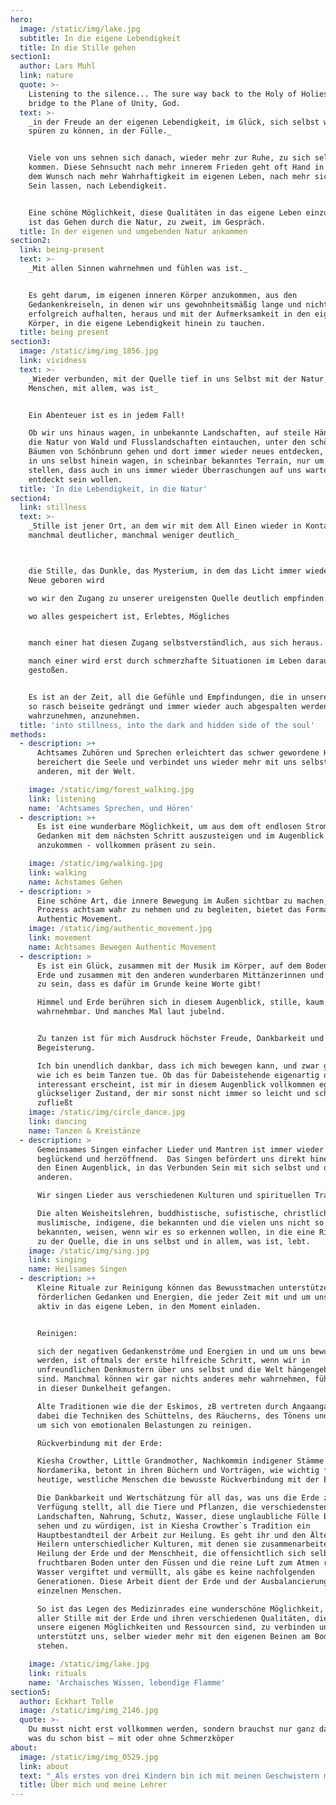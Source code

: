 ```yaml
---
hero:
  image: /static/img/lake.jpg
  subtitle: In die eigene Lebendigkeit
  title: In die Stille gehen
section1:
  author: Lars Muhl
  link: nature
  quote: >-
    Listening to the silence... The sure way back to the Holy of Holies, the
    bridge to the Plane of Unity, God.
  text: >-
    _in der Freude an der eigenen Lebendigkeit, im Glück, sich selbst wieder
    spüren zu können, in der Fülle._


    Viele von uns sehnen sich danach, wieder mehr zur Ruhe, zu sich selbst zu
    kommen. Diese Sehnsucht nach mehr innerem Frieden geht oft Hand in Hand mit
    dem Wunsch nach mehr Wahrhaftigkeit im eigenen Leben, nach mehr sich Selbst
    Sein lassen, nach Lebendigkeit.


    Eine schöne Möglichkeit, diese Qualitäten in das eigene Leben einzuladen,
    ist das Gehen durch die Natur, zu zweit, im Gespräch.
  title: In der eigenen und umgebenden Natur ankommen
section2:
  link: being-present
  text: >-
    _Mit allen Sinnen wahrnehmen und fühlen was ist._


    Es geht darum, im eigenen inneren Körper anzukommen, aus den
    Gedankenkreiseln, in denen wir uns gewohnheitsmäßig lange und nicht immer
    erfolgreich aufhalten, heraus und mit der Aufmerksamkeit in den eigenen
    Körper, in die eigene Lebendigkeit hinein zu tauchen.
  title: being present
section3:
  image: /static/img/img_1856.jpg
  link: vividness
  text: >-
    _Wieder verbunden, mit der Quelle tief in uns Selbst mit der Natur, mit den
    Menschen, mit allem, was ist_


    Ein Abenteuer ist es in jedem Fall!

    Ob wir uns hinaus wagen, in unbekannte Landschaften, auf steile Hänge, in
    die Natur von Wald und Flusslandschaften eintauchen, unter den schönen alten
    Bäumen von Schönbrunn gehen und dort immer wieder neues entdecken, oder uns
    in uns selbst hinein wagen, in scheinbar bekanntes Terrain, nur um fest zu
    stellen, dass auch in uns immer wieder Überraschungen auf uns warten,
    entdeckt sein wollen.
  title: 'In die Lebendigkeit, in die Natur'
section4:
  link: stillness
  text: >-
    _Stille ist jener Ort, an dem wir mit dem All Einen wieder in Kontakt kommen
    manchmal deutlicher, manchmal weniger deutlich_



    die Stille, das Dunkle, das Mysterium, in dem das Licht immer wieder aufs
    Neue geboren wird

    wo wir den Zugang zu unserer ureigensten Quelle deutlich empfinden

    wo alles gespeichert ist, Erlebtes, Mögliches


    manch einer hat diesen Zugang selbstverständlich, aus sich heraus.

    manch einer wird erst durch schmerzhafte Situationen im Leben darauf
    gestoßen.


    Es ist an der Zeit, all die Gefühle und Empfindungen, die in unserer Kultur
    so rasch beiseite gedrängt und immer wieder auch abgespalten werden,
    wahrzunehmen, anzunehmen.
  title: 'into stillness, into the dark and hidden side of the soul'
methods:
  - description: >+
      Achtsames Zuhören und Sprechen erleichtert das schwer gewordene Herz,
      bereichert die Seele und verbindet uns wieder mehr mit uns selbst, mit den
      anderen, mit der Welt.

    image: /static/img/forest_walking.jpg
    link: listening
    name: 'Achtsames Sprechen, und Hören'
  - description: >+
      Es ist eine wunderbare Möglichkeit, um aus dem oft endlosen Strom der
      Gedanken mit dem nächsten Schritt auszusteigen und im Augenblick
      anzukommen - vollkommen präsent zu sein.

    image: /static/img/walking.jpg
    link: walking
    name: Achstames Gehen
  - description: >
      Eine schöne Art, die innere Bewegung im Außen sichtbar zu machen, diesen
      Prozess achtsam wahr zu nehmen und zu begleiten, bietet das Format von
      Authentic Movement.
    image: /static/img/authentic_movement.jpg
    link: movement
    name: Achtsames Bewegen Authentic Movement
  - description: >
      Es ist ein Glück, zusammen mit der Musik im Körper, auf dem Boden dieser
      Erde und zusammen mit den anderen wunderbaren Mittänzerinnen und Tänzern
      zu sein, dass es dafür im Grunde keine Worte gibt!

      Himmel und Erde berühren sich in diesem Augenblick, stille, kaum
      wahrnehmbar. Und manches Mal laut jubelnd.


      Zu tanzen ist für mich Ausdruck höchster Freude, Dankbarkeit und
      Begeisterung.

      Ich bin unendlich dankbar, dass ich mich bewegen kann, und zwar genauso,
      wie ich es beim Tanzen tue. Ob das für Dabeistehende eigenartig oder
      interessant erscheint, ist mir in diesem Augenblick vollkommen egal – ein
      glückseliger Zustand, der mir sonst nicht immer so leicht und schnell
      zufließt
    image: /static/img/circle_dance.jpg
    link: dancing
    name: Tanzen & Kreistänze
  - description: >
      Gemeinsames Singen einfacher Lieder und Mantren ist immer wieder
      beglückend und herzöffnend.  Das Singen befördert uns direkt hinein – in
      den Einen Augenblick, in das Verbunden Sein mit sich selbst und den
      anderen.

      Wir singen Lieder aus verschiedenen Kulturen und spirituellen Traditionen.

      Die alten Weisheitslehren, buddhistische, sufistische, christliche,
      muslimische, indigene, die bekannten und die vielen uns nicht so
      bekannten, weisen, wenn wir es so erkennen wollen, in die eine Richtung,
      zu der Quelle, die in uns selbst und in allem, was ist, lebt.
    image: /static/img/sing.jpg
    link: singing
    name: Heilsames Singen
  - description: >+
      Kleine Rituale zur Reinigung können das Bewusstmachen unterstützen und die
      förderlichen Gedanken und Energien, die jeder Zeit mit und um uns sind,
      aktiv in das eigene Leben, in den Moment einladen.


      Reinigen:

      sich der negativen Gedankenströme und Energien in und um uns bewusst zu
      werden, ist oftmals der erste hilfreiche Schritt, wenn wir in
      unfreundlichen Denkmustern über uns selbst und die Welt hängengeblieben
      sind. Manchmal können wir gar nichts anderes mehr wahrnehmen, fühlen uns
      in dieser Dunkelheit gefangen.

      Alte Traditionen wie die der Eskimos, zB vertreten durch Angaangaq, nutzen
      dabei die Techniken des Schüttelns, des Räucherns, des Tönens und Singens,
      um sich von emotionalen Belastungen zu reinigen.

      Rückverbindung mit der Erde:

      Kiesha Crowther, Little Grandmother, Nachkommin indigener Stämme in
      Nordamerika, betont in ihren Büchern und Vorträgen, wie wichtig für uns
      heutige, westliche Menschen die bewusste Rückverbindung mit der Erde ist.

      Die Dankbarkeit und Wertschätzung für all das, was uns die Erde zur
      Verfügung stellt, all die Tiere und Pflanzen, die verschiedensten
      Landschaften, Nahrung, Schutz, Wasser, diese unglaubliche Fülle bewusst zu
      sehen und zu würdigen, ist in Kiesha Crowther`s Tradition ein
      Hauptbestandteil der Arbeit zur Heilung. Es geht ihr und den Ältesten und
      Heilern unterschiedlicher Kulturen, mit denen sie zusammenarbeitet, um die
      Heilung der Erde und der Menschheit, die offensichtlich sich selbst den
      fruchtbaren Boden unter den Füssen und die reine Luft zum Atmen raubt, die
      Wasser vergiftet und vermüllt, als gäbe es keine nachfolgenden
      Generationen. Diese Arbeit dient der Erde und der Ausbalancierung des
      einzelnen Menschen.

      So ist das Legen des Medizinrades eine wunderschöne Möglichkeit, sich in
      aller Stille mit der Erde und ihren verschiedenen Qualitäten, die ja auch
      unsere eigenen Möglichkeiten und Ressourcen sind, zu verbinden und
      unterstützt uns, selber wieder mehr mit den eigenen Beinen am Boden zu
      stehen.

    image: /static/img/lake.jpg
    link: rituals
    name: 'Archaisches Wissen, lebendige Flamme'
section5:
  author: Eckhart Tolle
  image: /static/img/img_2146.jpg
  quote: >-
    Du musst nicht erst vollkommen werden, sondern brauchst nur ganz das sein,
    was du schon bist – mit oder ohne Schmerzköper
about:
  image: /static/img/img_0529.jpg
  link: about
  text: "_Als erstes von drei Kindern bin ich mit meinen Geschwistern mitten in Wien aufgewachsen_. \n\nSo dominierend die Stadt mit ihren hohen Häusern, engen Gassen und vielen Autos auch war, so stark war die schon bald bewusst wahrgenommene Freude am Licht der Sonne, am Himmel selbst, an den Bäumen und Büschen, an Singvögeln und frei lebenden Tieren, wo immer ich sie erleben konnte.\n\nDieses große Glück, Natur und ihre Schönheit zu erleben, hat einen tiefen Eindruck hinterlassen.\nDankbarkeit für die Schöpfung selbst und dafür, selbst Teil der Schöpfung zu sein, begleitet mich Tag für Tag.\nDie Dankbarkeit und die Freude an der Schönheit zu teilen, ist die treibende Kraft in meinem Tun und Sein.\n\nDie Werkzeuge und Formen dafür sind vielfältig.                                       (mehr2…)\r\n\nIch studierte Pädagogik und Sonder-Heilpädagogik an der Uni Wien bei inspirierenden Menschen wie Dr. Kos Robes und Emma Plank, die das Feuer der Liebe zu ihren Mitmenschen in sich trugen und denen es ein Anliegen war, diesen Funken an ihre Studenten weiter zu geben.\r\n\nIch arbeitete mit wunderbaren alten Menschen und ihren Geschichten, mit Kindern und Jugendlichen. Dabei wurde oft gezeichnet, gemalt, vorgelesen, getanzt, musiziert, in die Natur gegangen, geweint und gelacht.\r\n\nIch machte Erfahrungen mit tiergestützter Therapie, arbeitete mit einer Kunsttherapeutin an der Uni München.\r\n\nZusammen mit Kolleginnen bauten wir eine therapeutische Waldgruppe in der Lobau auf. Die Inspiration dazu kommt über die Freundin und Mentorin Moni  Hepp Hoppenthaler,  Gründerin und Leiterin des ersten Waldkindergartens in Bayern. \r\n\nBeim Familienaufstellen mit Ute Hargassner und Ilse Flick Aigner, die beide das alte Wissen aus traditionsreichen, mündlichen Kulturen wertschätzen und in ihre Arbeit mit einbeziehen, kann ich bis heute lernen.\r\n\nBei Hannah Folberth erfuhr ich von der wunderbar heilsamen Wirkung von Authentic movement und von der tiefen Kraft, die den alten, traditionellen Kreistänzen innewohnt.\r\n\nSaki Lee ist eine wundervoll inspirierende Frau, die die Weisheitslehren der Sufistischen Tradition auf wunderbare Weise lebt, still, unaufgeregt und tief leuchtend. In ihrer sanften Gegenwart öffnen sich Herzen wie Blüten, die sich der Sonne entgegen strecken.\r\n\nLars Muhl ist ein aktueller Vertreter der christlichen Mystik.\r\n\nEr zeigt in seinen Büchern und Seminaren eine sehr persönliche Vision von Jesus Christus, eine, die mit der offiziellen Organisation Kirche nicht allzu viel gemeinsam hat. Es ist eine Vision, die die menschliche, sich entwickelnde Seite ebenso sieht und würdigt wie die göttliche. Eine Vision, die männliche und weibliche Göttlichkeit in jedem Mann und jeder Frau anerkennt.\r\n\nDas ist sehr nahe an meiner eigenen gefühlten Wahrnehmung von der allumfassenden Liebe, die jedes fühlende Wesen als Bruder und Schwester erkennt. Und die auch sehr klare Worte findet, da, wo sich Falschheit oder Verwirrung und Missbrauch Platz machen möchten.\r\n\n\r\n\nEckhart Tolle ist für mich eine wunderbare Inspiration, immer und immer wieder neu ganz da zu sein, vollkommen im Augenblick zu landen, Gedanken und Gefühle als solche zu erkennen und wieder zurück in die pure Präsenz zu gehen.\r\n\nUnd aus dieser puren Präsenz heraus neu hinzu sehen, neu zu erkennen, was im Augenblick gebraucht wird.\r\n\n\r\n\n\r\n\n\r\n\nEs ist wie ein Blumenstrauß, bunt und vielfältig wie das Leben selbst, es sind verschiedenste Formen und Ausdrucksmöglichkeiten, das Leben zu feiern zu heilen und zu teilen, was immer ist, was immer sich zeigt.\r\n\n\r\n\n\r\n\n\r\n\nAktuelle Literatur: \r\n\n\r\n\n\n\nMeine zwei wunderbaren Söhne haben mich darauf aufmerksam gemacht, dass man auf einer website auch aktuelle Literatur einfließen lassen müsste.\r\n\nAls Querverweis, so zu sagen, und um intellektuelle Interessen zu beantworten.\r\n\nNun, das weckt in mir den alt bekannten Wiederstand!\r\n\nIch hab das doch gefunden, in dem ich mich selbst auf den Weg gemacht habe, mich selbst gefragt habe: was tut gut, was heilt, was hilft, was lindert?\r\n\n\\-\tnicht einfach irgendwo abgeschrieben, nachgesprochen…\r\n\nUnd in aller erster Linie waren es die Natur selbst und manche liebevolle und achtsame Mitmenschen, die mir diese wunderbaren Erlebnisse ermöglichten.\r\n\nBücher haben mich begleitet, aber eher hinterher oder parallel zur Erfahrung, um diese zu bestätigen oder in größeren Zusammenhängen wieder zu erkennen, sozusagen.\r\n\nWie auch immer:\r\n\nLiteratur zum Thema Wald und warum uns Menschen das Sein und Gehen im Wald guttut, gibt es zurzeit reichlich.\r\n\nEs gibt aktuelle Analysen, welche feinen Duftstoffe, die gerade auf eineinhalb bis zwei Meter Höhe im Wald wirksam sind und auf uns Menschen beruhigend wirken, hier aktiv sind.\r\n\nAuch Literatur zur gegenwärtigen Erkenntnis in der westlichen Welt, dass Achtsamkeitspraxis, wie sie die buddhistische, sufistische und andere Traditionen seit langem kennen, uns Menschen auch und gerade jetzt gut tut, gibt es reichlich.\r\n\nEs gibt neue wissenschaftliche Forschungen zur tiefen Entspannung, die das Tönen und Summen und Mantren Singen mit sich bringen.\n\n\r\n\nbreathe!\r\n\nDon`t waste a single breath\r\n\nDon´t take it for granted\r\n\nWe don´t know, how much is left\r\n\n\r\n\nSaki Lee, Retreat Vienna 2019\r\n\n\r\n\n\r\n\nGroße Inspiration in ihren Vorträgen, Büchern, Gedichten und Seminaren sind mir:\r\n\nSaki Lee: Gesänge und Tänze der Sufi Tradition\r\n\nKiesha Crowther: aus Liebe zu Mutter Erde\r\n\nLars Muhl: The O Manuskript, Law of light \r\n\nElisabeth Lesser: broken open\r\n\nLorna Byrne: angels in my hair\r\n\nMichael Roads: durch die Augen der Liebe\r\n\nHafiz, Daniel Ladinsky: ich hörte Gott lachen\r\n\nJack Kornfield: the wisdom oft he heart\n\n\r\n\n\r\n\nGEDICHTE\r\n\n…\r\n\nKehr ein, mein Liebes,\r\n\nAus dieser rauen Welt,\r\n\ndie Steinsplitter prasseln ließ\r\n\nauf dein zartes Gesicht\r\n\n…\r\n\nAus: Ich hörte Gott lachen, Gemeinschaft mit jemanden, der Gott küssen kann,  Hafiz/Ladinsky\r\n\n\r\n\n…\r\n\nFahr damit fort, Sonnentropfen\r\n\nAus deinen Gebeten, aus deiner Arbeit und Musik\r\n\nUnd aus den schönen Liedern deiner Gefährten zu filtern\r\n\nUnd aus den unbedeutendsten Regungen\r\n\nDeines eigenen heiligen Körpers\r\n\n\r\n\nSei jetzt weise,\r\n\nmein liebes Herz,\r\n\nentscheide dich zu tanzen!\r\n\n\r\n\nAus: Ich hörte Gott lachen, Entscheide dich zu tanzen, \r\n\nHafiz/Ladinsky"
  title: Über mich und meine Lehrer
---
```


